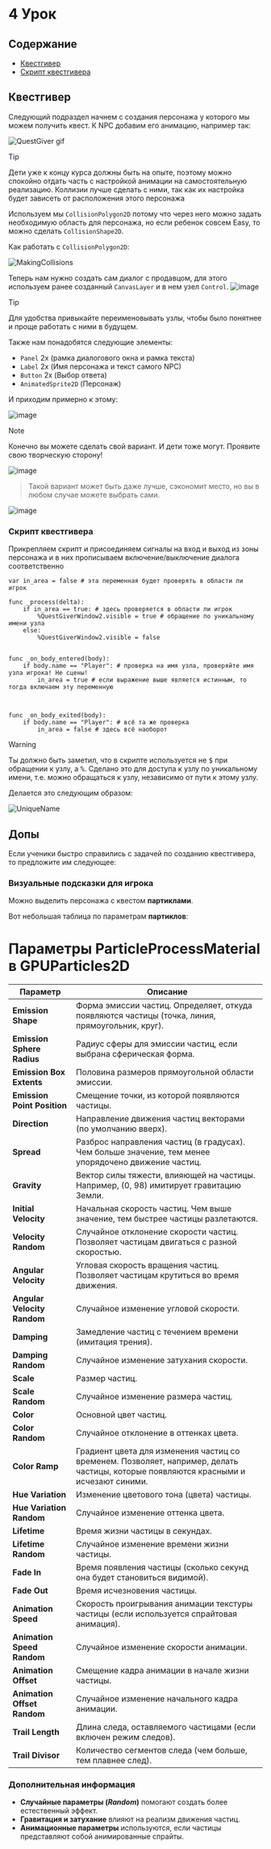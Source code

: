 # 4 Урок

## Содержание
- [Квестгивер](#квестгивер)
- [Скрипт квестгивера](#скрипт-квестгивера)


## Квестгивер

Следующий подраздел начнем с создания персонажа у которого мы можем получить квест. К NPC добавим его анимацию, например так:

![QuestGiver gif](https://github.com/user-attachments/assets/0e3b5a80-82e0-444d-a7d9-ff07f405b89a)


>[!TIP]
>Дети уже к концу курса должны быть на опыте, поэтому можно спокойно отдать часть с настройкой анимации на самостоятельную реализацию.
>Коллизии лучше сделать с ними, так как их настройка будет зависеть от расположения этого персонажа

Используем мы `CollisionPolygon2D` потому что через него можно задать необходимую область для персонажа, но если ребенок совсем Easy, то можно сделать `CollisionShape2D`. 

Как работать с `CollisionPolygon2D`:

![MakingCollisions](https://github.com/user-attachments/assets/b51c6994-d4ee-496f-8559-24d0f95d6bd2)



Теперь нам нужно создать сам диалог с продавцом, для этого используем ранее созданный `CanvasLayer` и в нем узел `Control`.
![image](https://github.com/user-attachments/assets/52e9814e-2976-426c-b8b7-25bdf666cafd)


>[!TIP]
>Для удобства привыкайте переименовывать узлы, чтобы было понятнее и проще работать с ними в будущем.


Также нам понадобятся следующие элементы:
* `Panel` 2x (рамка диалогового окна и рамка текста)
* `Label` 2x (Имя персонажа и текст самого NPC)
* `Button` 2x (Выбор ответа)
* `AnimatedSprite2D` (Персонаж)

И приходим примерно к этому:

![image](https://github.com/user-attachments/assets/b9fecb72-ae51-4c65-9983-7075cda0e6fc)

>[!NOTE]
>Конечно вы можете сделать свой вариант. И дети тоже могут. Проявите свою творческую сторону!

![image](https://github.com/user-attachments/assets/9dd459dc-46e4-46aa-a5bc-bc11aec4a866)

>Такой вариант может быть даже лучше, сэкономит место, но вы в любом случае можете выбрать сами.

![image](https://github.com/user-attachments/assets/ba16a092-dcf6-4ecd-90a4-0662664cd4f9)

### Скрипт квестгивера

Прикрепляем скрипт и присоединяем сигналы на вход и выход из зоны персонажа и в них прописываем включение/выключение диалога соответственно

```gdscript
var in_area = false # эта переменная будет проверять в области ли игрок

func _process(delta):
	if in_area == true: # здесь проверяется в области ли игрок
		%QuestGiverWindow2.visible = true # обращение по уникальному имени узла
	else:
		%QuestGiverWindow2.visible = false


func _on_body_entered(body):
	if body.name == "Player": # проверка на имя узла, проверяйте имя узла игрока! Не сцены!
		in_area = true # если выражение выше является истинным, то тогда включаем эту переменную
		


func _on_body_exited(body):
	if body.name == "Player": # всё та же проверка
		in_area = false # здесь всё наоборот
```

>[!WARNING]
>Ты должно быть заметил, что в скрипте используется не <kbd>$</kbd> при обращении к узлу, а <kbd>%</kbd>. Сделано это для доступа к узлу по уникальному имени, т.е. можно обращаться к узлу, независимо от пути к этому узлу.

Делается это следующим образом:

![UniqueName](https://github.com/user-attachments/assets/29c851a7-7850-40cb-ba49-2ef9b44464f3)

## Допы

Если ученики быстро справились с задачей по созданию квестгивера, то предложите им следующее:

### Визуальные подсказки для игрока

Можно выделить персонажа с квестом **партиклами**. 

Вот небольшая таблица по параметрам **партиклов**:

# Параметры ParticleProcessMaterial в GPUParticles2D

| **Параметр**            | **Описание** |
|-------------------------|-------------|
| **Emission Shape**      | Форма эмиссии частиц. Определяет, откуда появляются частицы (точка, линия, прямоугольник, круг). |
| **Emission Sphere Radius** | Радиус сферы для эмиссии частиц, если выбрана сферическая форма. |
| **Emission Box Extents** | Половина размеров прямоугольной области эмиссии. |
| **Emission Point Position** | Смещение точки, из которой появляются частицы. |
| **Direction**           | Направление движения частиц векторами (по умолчанию вверх). |
| **Spread**             | Разброс направления частиц (в градусах). Чем больше значение, тем менее упорядочено движение частиц. |
| **Gravity**             | Вектор силы тяжести, влияющей на частицы. Например, (0, 98) имитирует гравитацию Земли. |
| **Initial Velocity**    | Начальная скорость частиц. Чем выше значение, тем быстрее частицы разлетаются. |
| **Velocity Random**     | Случайное отклонение скорости частиц. Позволяет частицам двигаться с разной скоростью. |
| **Angular Velocity**    | Угловая скорость вращения частиц. Позволяет частицам крутиться во время движения. |
| **Angular Velocity Random** | Случайное изменение угловой скорости. |
| **Damping**             | Замедление частиц с течением времени (имитация трения). |
| **Damping Random**      | Случайное изменение затухания скорости. |
| **Scale**              | Размер частиц. |
| **Scale Random**       | Случайное изменение размера частиц. |
| **Color**              | Основной цвет частиц. |
| **Color Random**       | Случайное отклонение в оттенках цвета. |
| **Color Ramp**         | Градиент цвета для изменения частиц со временем. Позволяет, например, делать частицы, которые появляются красными и исчезают синими. |
| **Hue Variation**      | Изменение цветового тона (цвета) частицы. |
| **Hue Variation Random** | Случайное изменение оттенка цвета. |
| **Lifetime**           | Время жизни частицы в секундах. |
| **Lifetime Random**    | Случайное изменение времени жизни частицы. |
| **Fade In**            | Время появления частицы (сколько секунд она будет становиться видимой). |
| **Fade Out**           | Время исчезновения частицы. |
| **Animation Speed**    | Скорость проигрывания анимации текстуры частицы (если используется спрайтовая анимация). |
| **Animation Speed Random** | Случайное изменение скорости анимации. |
| **Animation Offset**   | Смещение кадра анимации в начале жизни частицы. |
| **Animation Offset Random** | Случайное изменение начального кадра анимации. |
| **Trail Length**       | Длина следа, оставляемого частицами (если включен режим следов). |
| **Trail Divisor**      | Количество сегментов следа (чем больше, тем плавнее след). |


### Дополнительная информация
- **Случайные параметры (_Random_)** помогают создать более естественный эффект.
- **Гравитация и затухание** влияют на реализм движения частиц.
- **Анимационные параметры** используются, если частицы представляют собой анимированные спрайты.


